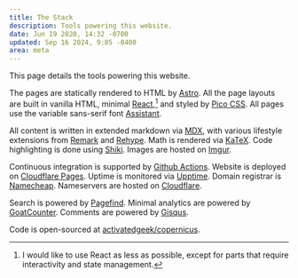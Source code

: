 ```yaml
---
title: The Stack
description: Tools powering this website.
date: Jun 19 2020, 14:32 -0700
updated: Sep 16 2024, 9:05 -0400
area: meta
---
```


This page details the tools powering this website.

The pages are statically rendered to HTML by [Astro](https://astro.build/).
All the page layouts are built in vanilla HTML, minimal [React](https://react.dev),[^react] and styled by [Pico CSS](https://picocss.com/).
All pages use the variable sans-serif font [Assistant](https://fonts.google.com/specimen/Assistant).

[^react]: I would like to use React as less as possible, except for parts that require interactivity and state management.

All content is written in extended markdown via [MDX](https://mdxjs.com), with various lifestyle extensions from [Remark](https://remark.js.org) and [Rehype](https://unifiedjs.com/).
Math is rendered via [KaTeX](https://github.com/KaTeX/KaTeX).
Code highlighting is done using [Shiki](https://shiki.matsu.io/).
Images are hosted on [Imgur](https://imgur.com).

Continuous integration is supported by [Github Actions](https://github.com/features/actions).
Website is deployed on [Cloudflare Pages](https://pages.cloudflare.com/).
Uptime is monitored via [Upptime](https://upptime.js.org).
Domain registrar is [Namecheap](https://namecheap.com).
Nameservers are hosted on [Cloudflare](https://www.cloudflare.com).

Search is powered by [Pagefind](https://pagefind.app/). Minimal analytics are powered by [GoatCounter](https://www.goatcounter.com). Comments are powered by [Gisqus](https://giscus.app).

Code is open-sourced at [activatedgeek/copernicus](https://github.com/activatedgeek/copernicus).
